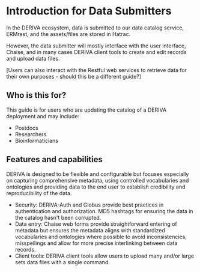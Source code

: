 # Introduction for Data Submitters

In the DERIVA ecosystem, data is submitted to our data catalog service, ERMrest, and the assets/files are stored in Hatrac.

However, the data submitter will mostly interface with the user interface, Chaise, and in many cases DERIVA client tools to create and edit records and upload data files.

[Users can also interact with the Restful web services to retrieve data for their own purposes - should this be a different guide?]


## Who is this for?

This guide is for users who are updating the catalog of a DERIVA deployment and may include:

* Postdocs
* Researchers
* Bioinformaticians


## Features and capabilities

DERIVA is designed to be flexible and configurable but focuses especially on capturing comprehensive metadata, using controlled vocabularies and ontologies and providing data to the end user to establish credibility and reproducibility of the data.

- Security: DERIVA-Auth and Globus provide best practices in authentication and authorization. MD5 hashtags for ensuring the data in the catalog hasn't been corrupted.
- Data entry: Chaise web forms provide straightforward entering of metadata but ensures the metadata aligns with standardized vocabularies and ontologies where possible to avoid inconsistencies, misspellings and allow for more precise interlinking between data records.
- Client tools: DERIVA client tools allow users to upload many and/or large sets data files with a single command.

